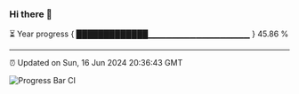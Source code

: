 ### Hi there 👋

⏳ Year progress { █████████████▁▁▁▁▁▁▁▁▁▁▁▁▁▁▁▁▁ } 45.86 %

---

⏰ Updated on Sun, 16 Jun 2024 20:36:43 GMT

![Progress Bar CI](https://github.com/IshwaranRudhara/GIT-ACTION/workflows/Progress%20Bar%20CI/badge.svg)
